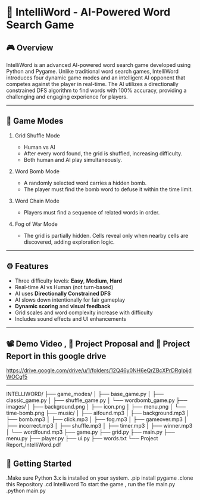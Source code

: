 # 🧠 IntelliWord - AI-Powered Word Search Game

## 🎮 Overview

IntelliWord is an advanced AI-powered word search game developed using Python and Pygame. Unlike traditional word search games, IntelliWord introduces four dynamic game modes and an intelligent AI opponent that competes against the player in real-time. The AI utilizes a directionally constrained DFS algorithm to find words with 100% accuracy, providing a challenging and engaging experience for players.

---

## 🧠 Game Modes

1. Grid Shuffle Mode  
   - Human vs AI  
   - After every word found, the grid is shuffled, increasing difficulty.  
   - Both human and AI play simultaneously.

2. Word Bomb Mode 
   - A randomly selected word carries a hidden bomb.  
   - The player must find the bomb word to defuse it within the time limit.

3. Word Chain Mode  
   - Players must find a sequence of related words in order.

4. Fog of War Mode 
   - The grid is partially hidden. Cells reveal only when nearby cells are discovered, adding exploration logic.

---

## ⚙️ Features

- Three difficulty levels: **Easy**, **Medium**, **Hard**
- Real-time AI vs Human (not turn-based)
- AI uses **Directionally Constrained DFS**
- AI slows down intentionally for fair gameplay
- **Dynamic scoring** and **visual feedback**
- Grid scales and word complexity increase with difficulty
- Includes sound effects and UI enhancements

---

## 📽️ Demo Video , 📄 Project Proposal and 📄 Project Report in this google drive 

https://drive.google.com/drive/u/1/folders/12Q46y0NH6eQrZBcXPrDRgIpijdWOCgf5


---

INTELLIWORD/
├── game_modes/
│   ├── base_game.py
│   ├── classic_game.py
│   ├── shuffle_game.py
│   └── wordbomb_game.py
├── images/
│   ├── background.png
│   ├── icon.png
│   ├── menu.png
│   └── time-bomb.png
├── music/
│   ├── aifound.mp3
│   ├── background.mp3
│   ├── bomb.mp3
│   ├── click.mp3
│   ├── fog.mp3
│   ├── gameover.mp3
│   ├── incorrect.mp3
│   ├── shuffle.mp3
│   ├── timer.mp3
│   ├── winner.mp3
│   └── wordfound.mp3
├── game.py
├── grid.py
├── main.py
├── menu.py
├── player.py
├── ui.py
├── words.txt
└── Project Report_IntelliWord.pdf


## 🚀 Getting Started

.Make sure Python 3.x is installed on your system.
.pip install pygame
.clone this Repository
.cd Intelliword
To start the game , run the file main.py
.python main.py

